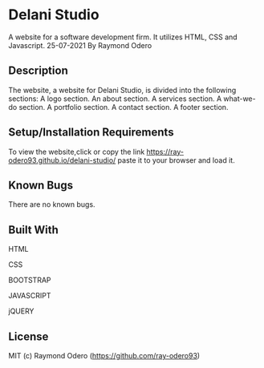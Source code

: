 # Delani Studio
A website for a software development firm. It utilizes HTML, CSS and Javascript. 25-07-2021
By Raymond Odero

## Description
The website, a website for Delani Studio, is divided into the following sections:
A logo section.
An about section.
A services section.
A what-we-do section.
A portfolio section.
A contact section.
A footer section.

## Setup/Installation Requirements
To view the website,click or copy the link https://ray-odero93.github.io/delani-studio/ paste it to your browser and load it.

## Known Bugs
There are no known bugs.

## Built With
HTML

CSS

BOOTSTRAP

JAVASCRIPT

jQUERY

## License
MIT (c) Raymond Odero (https://github.com/ray-odero93)